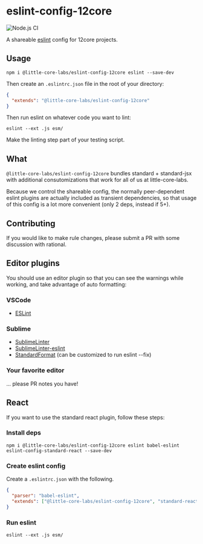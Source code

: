 # eslint-config-12core
![Node.js CI](https://github.com/little-core-labs/eslint-config-12core/workflows/Node.js%20CI/badge.svg)

A shareable [eslint](ghub.io/eslint) config for 12core projects.

## Usage

```console
npm i @little-core-labs/eslint-config-12core eslint --save-dev
```

Then create an `.eslintrc.json` file in the root of your directory:

```json
{
  "extends": "@little-core-labs/eslint-config-12core"
}
```

Then run eslint on whatever code you want to lint:

```console
eslint --ext .js esm/
```

Make the linting step part of your testing script.

## What

`@little-core-labs/eslint-config-12core` bundles standard + standard-jsx with additional consutomizations that work for all of us at little-core-labs.

Because we control the shareable config, the normally peer-dependent eslint plugins are actually included as transient dependencies, so that usage of this config is a lot more convenient (only 2 deps, instead if 5+).

## Contributing

If you would like to make rule changes, please submit a PR with some discussion with rational.

## Editor plugins

You should use an editor plugin so that you can see the warnings while working, and take advantage of auto formatting:

### VSCode

- [ESLint](https://marketplace.visualstudio.com/items?itemName=dbaeumer.vscode-eslint)

### Sublime

- [SublimeLinter](https://github.com/SublimeLinter/SublimeLinter)
- [SublimeLinter-eslint](https://github.com/SublimeLinter/SublimeLinter-eslint)
- [StandardFormat](https://github.com/bcomnes/sublime-standard-format) (can be customized to run eslint --fix)

### Your favorite editor

... please PR notes you have!

## React

If you want to use the standard react plugin, follow these steps:

### Install deps

```console
npm i @little-core-labs/eslint-config-12core eslint babel-eslint eslint-config-standard-react --save-dev
```

### Create eslint config

Create a `.eslintrc.json` with the following.

```json
{
  "parser": "babel-eslint",
  "extends": ["@little-core-labs/eslint-config-12core", "standard-react"]
}
```

### Run eslint

```console
eslint --ext .js esm/
```
